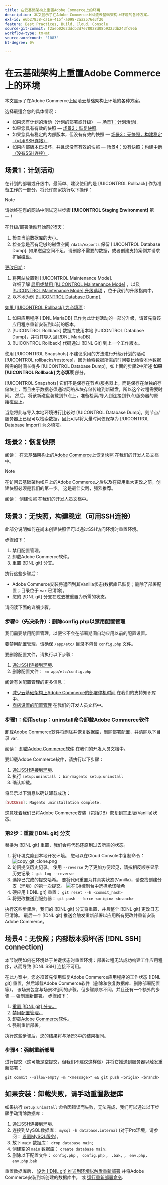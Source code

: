 ```yaml
---
title: 在云基础架构上重置Adobe Commerce上的环境
description: 本文显示了在Adobe Commerce上回滚云基础架构上环境的各种方案。
exl-id: e6b27838-ca1e-415f-a098-2aa2576e3f20
feature: Best Practices, Build, Cloud, Console
source-git-commit: f2aeb0262ddcb3d7e78028d08b9323db243fc96b
workflow-type: tm+mt
source-wordcount: '1083'
ht-degree: 0%

---
```


# 在云基础架构上重置Adobe Commerce上的环境

本文显示了在Adobe Commerce上回滚云基础架构上环境的各种方案。

选择最适合您的具体情况：

* 如果您有计划的活动（计划的部署或升级） —  [场景1：计划活动)](#scen1).
* 如果您具有有效的快照 —  [场景2：恢复快照](#scen2).
* 如果您具有稳定的内部版本，但没有有效的快照 —  [场景3：无快照，构建稳定（可用SSH连接）](#scen3).
* 如果内部版本已损坏，并且您没有有效的快照 —  [场景4：没有快照；构建中断（没有SSH连接）](#scen4).

## 场景1：计划活动

在计划的部署或升级中，最简单、建议使用的是 [!UICONTROL Rollback] 作为准备工作的一部分，将允许商家执行以下操作：

>[!NOTE]
>
>请始终在您的网站中测试这些步骤 **[!UICONTROL Staging Environment]** 第一！

<u>在升级/部署活动开始前的5天</u>：

1. 检查当前数据库的大小。
1. 检查您是否有足够的磁盘空间 `/data/exports` 保留 [!UICONTROL Database Dump]. 如果磁盘空间不足，请删除不需要的数据，或者创建支持案例并请求扩展磁盘。

<u>更改日期</u>：

1. 将网站放置到 [!UICONTROL Maintenance Mode].<br>
详细了解 [启用或禁用 [!UICONTROL Maintenance Mode]](https://experienceleague.adobe.com/docs/commerce-operations/installation-guide/tutorials/maintenance-mode.html) ，以及 [[!UICONTROL Maintenance Mode] 升级选项](https://experienceleague.adobe.com/docs/commerce-operations/upgrade-guide/troubleshooting/maintenance-mode-options.html) ，位于我们的升级指南中。
1. 以本地为例 [[!UICONTROL Database Dump]](https://experienceleague.adobe.com/docs/commerce-knowledge-base/kb/how-to/create-database-dump-on-cloud.html).

<u>如果 [!UICONTROL Rollback] 为必填项</u>：

1. 如果应用程序 [!DNL MariaDB] 已作为此计划活动的一部分升级，请首先将该应用程序重新安装到以前的版本。
1. [!UICONTROL Rollback] 数据库使用本地 [!UICONTROL Database Dump]，并将其导入回 [!DNL MariaDB].
1. [!UICONTROL Rollback] 代码通过 [!DNL Git] 到上一个工作版本。

使用 [!UICONTROL Snapshots] 不建议采用的方法进行升级/计划的活动 [!UICONTROL rollbacks/restores]，因为检索数据所需的时间要比检索本地数据所需的时间长得多 [!UICONTROL Database Dump]，如上面的步骤2中所述 **如果 [!UICONTROL Rollback] 为必填项** 部分。

[!UICONTROL Snapshots] 它们不是保存在节点/服务器上，而是保存在单独的存储块上，而且由于数据必须通过网络从块存储传输到新磁盘，所以这个过程需要时间。 然后，将该新磁盘装载到节点上，准备检索/导入到连接到节点/服务器的原始磁盘上。

当您将此与导入本地环境进行比较时 [!UICONTROL Database Dump]，则节点/服务器上已经可以检索数据，因此可以将大量时间仅保存为 [!UICONTROL Database Import] 为必填项。

## 场景2：恢复快照

阅读： [在云基础架构上的Adobe Commerce上恢复快照](https://devdocs.magento.com/cloud/project/project-webint-snap.html#restore-snapshot) 在我们的开发人员文档中。

>[!NOTE]
>
>在访问云基础架构帐户上的Adobe Commerce之后以及在应用重大更改之前，创建快照必须是我们的第一步。 这是最佳实践，强烈推荐。

阅读： [创建快照](https://devdocs.magento.com/cloud/project/project-webint-snap.html#create-snapshot) 在我们的开发人员文档中。

## 场景3：无快照，构建稳定（可用SSH连接）

此部分说明如何在尚未创建快照但可以通过SSH访问环境时重置环境。

步骤如下：

1. 禁用配置管理。
1. 卸载Adobe Commerce软件。
1. 重置 [!DNL git] 分支。

执行这些步骤后：

* Adobe Commerce安装将返回到其Vanilla状态(数据库已恢复；删除了部署配置；目录位于 `var` 已清除)。
* 您的 [!DNL git] 分支在过去被重置为所需的状态。

请阅读下面的详细步骤。

### 步骤0（先决条件）：删除config.php以禁用配置管理

我们需要禁用配置管理，以便它不会在部署期间自动应用以前的配置设置。

要禁用配置管理，请确保 `/app/etc/` 目录不包含 `config.php` 文件。

要删除配置文件，请执行以下步骤：

1. [通过SSH连接到环境](https://experienceleague.adobe.com/docs/commerce-cloud-service/user-guide/develop/secure-connections.html).
1. 删除配置文件： `rm app/etc/config.php`

阅读有关配置管理的更多信息：

* [减少云基础架构上Adobe Commerce的部署停机时间](/help/how-to/general/magento-cloud-reduce-deployment-downtime-with-configuration-management.md) 在我们的支持知识库中。
* [商店设置的配置管理](https://experienceleague.adobe.com/docs/commerce-cloud-service/user-guide/configure-store/store-settings.html) 在我们的开发人员文档中。

### 步骤1：使用setup：uninstall命令卸载Adobe Commerce软件


卸载Adobe Commerce软件将删除并恢复数据库，删除部署配置，并清除以下目录 `var`.

阅读： [卸载Adobe Commerce软件](https://experienceleague.adobe.com/docs/commerce-operations/installation-guide/tutorials/uninstall.html) 在我们的开发人员文档中。

要卸载Adobe Commerce软件，请执行以下步骤：

1. [通过SSH连接到环境](https://experienceleague.adobe.com/docs/commerce-cloud-service/user-guide/develop/secure-connections.html).
1. 执行 `setup:uninstall` ： `bin/magento setup:uninstall`
1. 确认卸载。

将显示以下消息以确认卸载成功：

```php
[SUCCESS]: Magento uninstallation complete.
```

这意味着我们已将Adobe Commerce安装（包括DB）恢复到其正版(Vanilla)状态。

### 第2步：重置 [!DNL git] 分支

替换为 [!DNL git] 重置，我们会将代码还原到过去所需的状态。

1. 将环境克隆到本地开发环境。 您可以在Cloud Console中复制命令：    ![copy_git_clone.png](assets/copy_git_clone.png)
1. 访问提交历史记录。 使用 `--reverse` 为了更加方便起见，请按相反顺序显示历史记录： `git log --reverse`
1. 选择已完成的提交哈希。 要将代码重置为其真实状态(Vanilla)，请查找创建分支（环境）的第一次提交。
   ![在Git控制台中选择承诺哈希](assets/select_commit_hash.png)
1. 硬应用 [!DNL git] 重置： `git reset --h <commit_hash>`
1. 将更改推送到服务器： `git push --force <origin> <branch>`

执行这些步骤后，我们的 [!DNL git] 分支将重置，并且整个 [!DNL git] 更改日志已清除。 最后一个 [!DNL git] 推送会触发重新部署以应用所有更改并重新安装Adobe Commerce。

## 场景4：无快照；内部版本损坏(否 [!DNL SSH] connection)

本节说明如何在环境处于关键状态时重置环境：部署过程无法成功构建工作应用程序，从而导致 [!DNL SSH] 连接不可用。

在此方案中，您必须首先使用恢复Adobe Commerce应用程序的工作状态 [!DNL git] 重置，然后卸载Adobe Commerce软件（删除和恢复数据库、删除部署配置等）。 该场景包含与场景3相同的步骤，但步骤顺序不同，并且还有一个额外的步骤 — 强制重新部署。 步骤如下：

1. [重置 [!DNL git] 分支。](/help/how-to/general/reset-environment-on-cloud.md#reset-git-branch)
1. [禁用配置管理。](/help/how-to/general/reset-environment-on-cloud.md#disable_config_management)
1. [卸载Adobe Commerce软件。](/help/how-to/general/reset-environment-on-cloud.md#setup-uninstall)
1. 强制重新部署。

执行这些步骤后，您的结果将与场景3中的结果相同。

### 步骤4：强制重新部署

进行提交（这可能是空提交，但我们不建议这样做）并将它推送到服务器以触发重新部署：

```git
git commit --allow-empty -m "<message>" && git push <origin> <branch>
```

## 如果安装：卸载失败，请手动重置数据库

如果执行 `setup:uninstall` 命令因错误而失败，无法完成，我们可以通过以下步骤手动清除数据库：

1. [通过SSH连接到环境](https://experienceleague.adobe.com/docs/commerce-cloud-service/user-guide/develop/secure-connections.html).
1. 连接到MySQL数据库： `mysql -h database.internal` (对于Pro环境，请参阅： [设置MySQL服务](https://experienceleague.adobe.com/docs/commerce-cloud-service/user-guide/configure/service/mysql.html))。
1. 放下 `main` 数据库： `drop database main;`
1. 创建空的 `main` 数据库： `create database main;`
1. 删除以下配置文件： `config.php` ， `config.php` ， `.bak,` ， `env.php`， `env.php.bak`

重置数据库后， [设为 [!DNL git] 推送到环境以触发重新部署](https://experienceleague.adobe.com/docs/commerce-operations/configuration-guide/deployment/examples/example-using-cli.html) 并将Adobe Commerce安装到新创建的数据库中。 或 [运行重新部署命令](https://experienceleague.adobe.com/docs/commerce-cloud-service/user-guide/dev-tools/cloud-cli.html#environment-commands).
